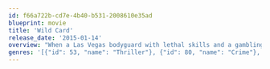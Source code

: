 ```yaml
---
id: f66a722b-cd7e-4b40-b531-2008610e35ad
blueprint: movie
title: 'Wild Card'
release_date: '2015-01-14'
overview: "When a Las Vegas bodyguard with lethal skills and a gambling problem gets in trouble with the mob, he has one last play… and it's all or nothing."
genres: '[{"id": 53, "name": "Thriller"}, {"id": 80, "name": "Crime"}, {"id": 18, "name": "Drama"}]'
---
```

